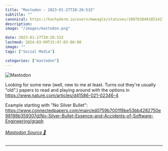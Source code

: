 ```yaml
---
title: "Mastodon - 2023-01-27T20:26:53Z"
subtitle: ""
canonical: https://hachyderm.io/users/mweagle/statuses/109763049105142144
description:
image: "/images/mastodon.png"

date: 2023-01-27T20:26:53Z
lastmod: 2024-03-09T15:47:03-08:00
image: ""
tags: ["Social Media"]

categories: ["mastodon"]
---
```

![Mastodon](/images/mastodon.png)

<p>Looking for some new (well, new to me at least. Turns out they&#39;re usually &quot;old&quot;.) papers to read and playing around with the options in <a href="https://www.nature.com/articles/d41586-021-02346-4" target="_blank" rel="nofollow noopener noreferrer" translate="no"><span class="invisible">https://www.</span><span class="ellipsis">nature.com/articles/d41586-021</span><span class="invisible">-02346-4</span></a></p><p>Example starting with &quot;No Silver Bullet&quot;: <a href="https://www.connectedpapers.com/main/ed0759b7001f8be53bb4282750e98198b359307d/No-Silver-Bullet-Essence-and-Accidents-of-Software-Engineering/graph" target="_blank" rel="nofollow noopener noreferrer" translate="no"><span class="invisible">https://www.</span><span class="ellipsis">connectedpapers.com/main/ed075</span><span class="invisible">9b7001f8be53bb4282750e98198b359307d/No-Silver-Bullet-Essence-and-Accidents-of-Software-Engineering/graph</span></a></p>


###### [Mastodon Source 🐘](https://hachyderm.io/@mweagle/109763049105142144)

___
